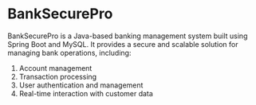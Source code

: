 # BankSecurePro
BankSecurePro is a Java-based banking management system built using Spring Boot and MySQL. It provides a secure and scalable solution for managing bank operations, 
including:  
1) Account management  
2) Transaction processing  
3) User authentication and management  
4) Real-time interaction with customer data
